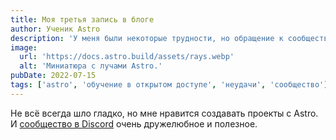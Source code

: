```yaml
---
title: Моя третья запись в блоге
author: Ученик Astro
description: 'У меня были некоторые трудности, но обращение к сообществу за помощью действительно помогло!'
image:
  url: 'https://docs.astro.build/assets/rays.webp'
  alt: 'Миниатюра с лучами Astro.'
pubDate: 2022-07-15
tags: ['astro', 'обучение в открытом доступе', 'неудачи', 'сообщество']
---
```


Не всё всегда шло гладко, но мне нравится создавать проекты с Astro. И [сообщество в Discord](https://astro.build/chat) очень дружелюбное и полезное.
